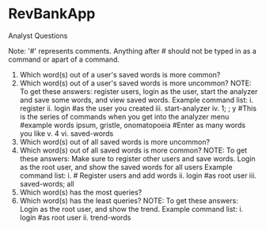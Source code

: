 # RevBankApp
Analyst Questions

Note: '#' represents comments. Anything after # should not be typed in as a command or apart of a command.

1. Which word(s) out of a user's saved words is more common?
2. Which word(s) out of a user's saved words is more uncommon?
  NOTE: To get these answers: register users, login as the user, start the analyzer and save some words, and view saved words.
    Example command list:
    i. register
    ii. login #as the user you created
    iii. start-analyzer
    iv. 1; <enter word>; y  #This is the series of commands when you get into the analyzer menu
                            #example words ipsum, gristle, onomatopoeia
                            #Enter as many words you like
    v. 4
    vi. saved-words     
3. Which word(s) out of all saved words is more uncommon?
4. Which word(s) out of all saved words is more common?
  NOTE: To get these answers: Make sure to register other users and save words. Login as the root user, and show the saved words for all users
    Example command list:
    i. # Register users and add words
    ii. login #as root user
    iii. saved-words; all
5. Which word(s) has the most queries?
6. Which word(s) has the least queries?
  NOTE: To get these answers: Login as the root user, and show the trend.
    Example command list:
    i. login #as root user
    ii. trend-words





